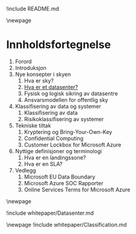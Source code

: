 !include README.md

\newpage
# Innholdsfortegnelse

1. Forord
1. Introduksjon
1. Nye konsepter i skyen
    1. Hva er sky?
    1. [Hva er et datasenter?](datasenter.md)
    1. Fysisk og logisk sikring av datasentre
    1. Ansvarsmodellen for offentlig sky
1. Klassifisering av data og systemer
    1. Klassifisering av data
    1. Risikoklassifisering av systemer
1. Tekniske tiltak
    1. Kryptering og Bring-Your-Own-Key
    2. Confidential Computing
    3. Customer Lockbox for Microsoft Azure
3. Nyttige definisjoner og terminologi
    1. Hva er en landingssone?
    1. Hva er en SLA?
4. Vedlegg
    1. Microsoft EU Data Boundary
    1. Microsoft Azure SOC Rapporter
    1. Online Services Terms for Microsoft Azure





\newpage

!include whitepaper/Datasenter.md

\newpage
!include whitepaper/Classification.md
